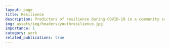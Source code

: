 ```yaml
---
layout: page
title: Resilience
description: Predictors of resilience during COVID-19 in a community sample of youth exposed to various levels of perinatal maternal adversity
img: assets/img/headers/youthresilience.jpg
importance: 1
category: work
related_publications: true
---
```

